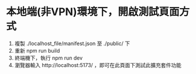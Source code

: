 # 本地端(非VPN)環境下，開啟測試頁面方式

1. 複製 ./localhost_file/manifest.json 至 ./public/ 下
2. 重新 npm run build
3. 終端機下，執行 npm run dev
4. 瀏覽器輸入 http://localhost:5173/ ，即可在此頁面下測試此擴充套件功能